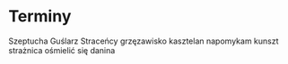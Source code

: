 # Terminy
Szeptucha
Guślarz
Straceńcy
grzęzawisko
kasztelan
napomykam
kunszt
strażnica
ośmielić się
danina